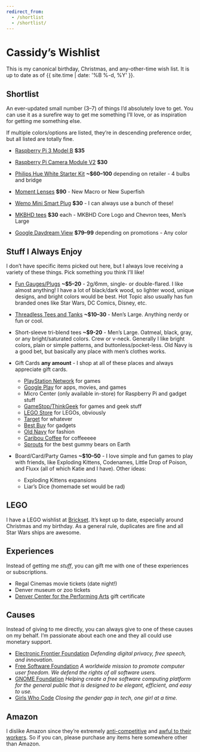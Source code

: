 ```yaml
---
redirect_from:
  - /shortlist
  - /shortlist/
---
```

# Cassidy’s Wishlist

This is my canonical birthday, Christmas, and any-other-time wish list. It is
up to date as of {{ site.time | date: '%B %-d, %Y' }}.


## Shortlist

An ever-updated small number (3–7) of things I’d absolutely love to get. You can use it as a surefire way to get me something I’ll love, or as inspiration for getting me something else.

If multiple colors/options are listed, they’re in descending preference order, but all listed are totally fine.

* [Raspberry Pi 3 Model B](https://www.raspberrypi.org/products/raspberry-pi-3-model-b/) **$35**

* [Raspberry Pi Camera Module V2](http://www.microcenter.com/product/465935/Raspberry_Pi_Camera_Module_V2?src=raspberrypi) **$30**

* [Philips Hue White Starter Kit](http://www2.meethue.com/en-us/p/hue-white-starter-kit-e26/46677472009) **~$60–100** depending on retailer - 4 bulbs and bridge

* [Moment Lenses](https://www.shopmoment.com/shop/categories/all/devices/pixel) **$90** - New Macro or New Superfish

* [Wemo Mini Smart Plug](https://www.belkin.com/us/F7C063-Belkin/p/P-F7C063) **$30** - I can always use a bunch of these!

* [MKBHD tees](http://shop.mkbhd.com) **$30** each - MKBHD Core Logo and Chevron tees, Men’s Large

* [Google Daydream View](https://vr.google.com/daydream/smartphonevr/) **$79–99** depending on promotions - Any color


## Stuff I Always Enjoy

I don’t have specific items picked out here, but I always love receiving a variety of these things. Pick something you think I’ll like!

* [Fun Gauges/Plugs](https://arcticbuffalo.com/collections/2g-6mm-filter) **~$5–20** - 2g/6mm, single- or double-flared. I like almost anything! I have a lot of black/dark wood, so lighter wood, unique designs, and bright colors would be best. Hot Topic also usually has fun branded ones like Star Wars, DC Comics, Disney, etc.

* [Threadless Tees and Tanks](https://threadless.com) **~$10–30** - Men’s Large. Anything nerdy or fun or cool.

* Short-sleeve tri-blend tees **~$9-20** - Men’s Large. Oatmeal, black, gray, or any bright/saturated colors. Crew or v-neck. Generally I like bright colors, plain or simple patterns, and buttonless/pocket-less. Old Navy is a good bet, but basically any place with men’s clothes works.

* Gift Cards **any amount** - I shop at all of these places and always appreciate gift cards.

  * [PlayStation Network](https://www.playstation.com/en-us/explore/playstationnetwork/psn-cards/) for games
  * [Google Play](https://play.google.com/intl/en_us/about/giftcards/) for apps, movies, and games
  * Micro Center (only available in-store) for Raspberry Pi and gadget stuff
  * [GameStop/ThinkGeek](https://www.gamestop.com/gift-cards) for games and geek stuff
  * [LEGO Store](https://shop.lego.com/en-US/Give-Gift-Card) for LEGOs, obviously
  * [Target](https://www.target.com/c/target-giftcards/all-occasions/-/N-5xsxtZ5rxa0) for whatever
  * [Best Buy](https://www.bestbuy.com/site/electronics/gift-cards/cat09000.c?id=cat09000#/) for gadgets
  * [Old Navy](http://oldnavy.gap.com/customerService/info.do?cid=35433) for fashion
  * [Caribou Coffee](https://shared.caribouperks.com/giftcard/) for coffeeeee
  * [Sprouts](https://www.sprouts.com/giftcards) for the best gummy bears on Earth

* Board/Card/Party Games **~$10–50** - I love simple and fun games to play with friends, like Exploding Kittens, Codenames, Little Drop of Poison, and Fluxx (all of which Katie and I have). Other ideas:
  * Exploding Kittens expansions
  * Liar’s Dice (homemade set would be rad)


## LEGO

I have a LEGO wishlist at [Brickset](http://brickset.com/sets/wantedby-cassidyjames). It’s kept up to date, especially around Christmas and my birthday. As a general rule, duplicates are fine and all Star Wars ships are awesome.


## Experiences

Instead of getting me _stuff_, you can gift me with one of these experiences or subscriptions.

* Regal Cinemas movie tickets (date night!)
* Denver museum or zoo tickets
* [Denver Center for the Performing Arts](https://denvercenter.org) gift certificate


## Causes

Instead of giving to me directly, you can always give to one of these causes on my behalf. I’m passionate about each one and they all could use monetary support.

* [Electronic Frontier Foundation](https://www.eff.org/) _Defending digital privacy, free speech, and innovation._
* [Free Software Foundation](http://www.fsf.org/) _A worldwide mission to promote computer user freedom. We defend the rights of all software users._
* [GNOME Foundation](https://www.gnome.org/support-gnome/donate/) _Helping create a free software computing platform for the general public that is designed to be elegant, efficient, and easy to use._
* [Girls Who Code](https://girlswhocode.com/) _Closing the gender gap in tech, one girl at a time._


## Amazon

I dislike Amazon since they’re extremely [anti-competitive](https://www.yalelawjournal.org/note/amazons-antitrust-paradox) and [awful to their workers](https://gizmodo.com/reminder-amazon-treats-its-employees-like-shit-1792642652). So if you can, please purchase any items here somewhere other than Amazon.
 
